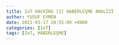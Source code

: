 ```yaml
---
title: IoT HACKING [3] HABERLEŞME ANALİZİ
author: YUSUF EYMEN
date: 2021-03-17 20:55:00 +0800
categories: [IoT]
tags: [IoT, HABERLEŞME]
---
```

